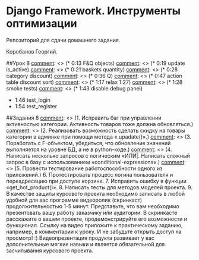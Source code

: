 # Django Framework. Инструменты оптимизации

Репозиторий для сдачи домашнего задания.

Коробанов Георгий.

##Урок 8
[comment]: <> (* 0:13 F&Q objects)
[comment]: <> (* 0:19 update is_active)
[comment]: <> (* 0:21 baskets quantity)
[comment]: <> (* 0:28 category discount)
[comment]: <> (* 0:36 Q)
[comment]: <> (* 0:47 action table discount sort)
[comment]: <> (* 1:17 relax 1:27)
[comment]: <> (* 1:28 smoke tests)
[comment]: <> (* 1:43 disable debug panel)
* 1:46 test_login
* 1:54 test_register

##Задания 8
[comment]: <> (1. Исправить баг при управлении активностью категории. Активность товаров тоже должна обновляться.)
[comment]: <> (2. Реализовать возможность сделать скидку на товары категории в админке при помощи метода «.upadate&#40;&#41;».)
[comment]: <> (3. Поработать с F-объектом, убедиться, что обновление значений выполняется на уровне БД, а не в python-коде.)
[comment]: <> (4. Написать несколько запросов с логическим «ИЛИ|. Написать сложный запрос в базу с использованием «conditional-expressions».)
[comment]: <> (5. Провести тестирование работоспособности одного из приложений.)
6. Протестировать процесс логина пользователя и переадресацию при доступе корзине.
7. Исправить ошибку в функции «get_hot_product()».
8. Написать тесты для методов моделей проекта.
9. В качестве защиты курсового проекта необходимо записать в любой удобной для вас программе видеоролик (скринкаст) продолжительностью 1-5 минут. Представьте, что вам необходимо презентовать вашу работу заказчику или аудитории. В скринкасте расскажите о вашем проекте, продемонстрируйте его возможности и функционал. Ссылку на видео приложите к практическому заданию, например, в комментарии к уроку. И не забудьте открыть доступ на просмотр! :) Видеопрезентация продукта развивает у вас дополнительные мягкие навыки и является обязательной для засчитывания курсового проекта.


[comment]: <> (##Урок 7)
[comment]: <> (* 0:20 get_item_cached related_name)
[comment]: <> (* 0:23 **@cached_property [1]**)
[comment]: <> (* 0:39 get_summary)
[comment]: <> (* 0:43 **with [2]** templates | 1:46 correct =)
[comment]: <> (* 0:47 apt install memcached | apt install libmemcached-dev | pip3 install python-memcached)
[comment]: <> (* 0:49 nano /etc/memcached.conf | -m 256 | systemctl restart memcached | systemctl status memcached)
[comment]: <> (* 0:51 **LOW_CACHE memcached [3]** | settings.py | CACHE... | 1:13 django.core.cache...)
[comment]: <> (* 0:59 pip install django-extensions)
[comment]: <> (* 1:01 from django.conf import settings | from django.core.cache import cache | models add db_index)
[comment]: <> (* 1:06 views | get_link_category)
[comment]: <> (* 1:18 get_link_product | get_product)
[comment]: <> (* 1:38 ~~after relax~~ | **fragment templetes cache**)
[comment]: <> (* 1:49 order_from.html | field.name == 'product' {% cache 3600 orderitemform_product field.value %})
[comment]: <> (* 2:00 views **@cache_page&#40;3600&#41; [4]**)
[comment]: <> (* 2:01 urls **cache_page&#40;3600&#41;&#40;products&#41;**)
[comment]: <> (* 2:03 **all_site** | settings middleware)
[comment]: <> (* 2:13 @never_cache)
[comment]: <> (* 2:17 hw)
[comment]: <> (* нужно убрать в модели Product, в методе str self.category)
[comment]: <> (##Задания 7)
[comment]: <> (1. Найти в проекте повторяющиеся вызовы методов для одного экземпляра модели и применить к ним декоратор **@cached_property**. Оценить, насколько уменьшилось число дублей при выполнении SQL-запросов и каков прирост производительности.)
[comment]: <> (2. Применить тег **with** в одном из шаблонов. Оценить, насколько уменьшилось число дублей при выполнении SQL-запросов и каков прирост производительности.)
[comment]: <> (3. Установить и настроить приложение **Memcached**. Реализовать кеширование на низком уровне для функций, возвращающих редко изменяющиеся данные &#40;продукты каталога, список категорий и т.д.&#41;. Оценить прирост производительности.)
[comment]: <> (4. Реализовать кеширование в шаблоне для набора форм. Оценить эффект.)
[comment]: <> (5. ***Реализовать работу с некоторыми пунктами меню через AJAX и кешировать соответствующие страницы. Оценить эффект от применения технологии AJAX и эффект от кеширования.)
[comment]: <> (6. *Попробовать реализовать кеширование всего сайта в проекте. Оценить прирост производительности и возникающие при этом проблемы с обновлением контента.)
[comment]: <> (##Урок 6)
[comment]: <> (* 0:14 pip install django-debug-toolbar | pip install django-debug-toolbar-template-profiler)
[comment]: <> (* 0:17 settings 'debug_toolbar', 'template_profiler_panel' | if DEBUG: ...)
[comment]: <> (* 0:19 urls)
[comment]: <> (* 0:24 STATIC_ROOT | collectstatic)
[comment]: <> (* 0:27 restart gunicorn)
[comment]: <> (* 0:30 vk)
[comment]: <> (* 0:31 debug toolbar)
[comment]: <> (* 0:43 card.html)
[comment]: <> (* 0:47 select_related)
[comment]: <> (* 1:10 pip install django-extensions | python manage.py show_urls > geekshop_urls.txt)
[comment]: <> (* 1:12 validate_templates | pip install pydotplus graph_models | pycharm visual db)
[comment]: <> (* 1:17 sudo apt install siege | siege -f urls.txt -d1 -r29 -c1 | --debug)
[comment]: <> (* 1:23 http://89.108.81.8/auth/login/ POST username=...&password=... | # csrf)
[comment]: <> (* 1:34 login-url in siege)
[comment]: <> (* 1:42 hw)
[comment]: <> (##Задания 6)
[comment]: <> (* ssh подключение &#40;pycharm, cmd&#41;)
[comment]: <> (* восстановить функционал vk)
[comment]: <> (1. Установить приложение «django-debug-toolbar». Оценить время загрузки страниц. Найти самые медленные контроллеры. Заполнить таблицу с количеством запросов и дубликатов на страницах проекта.)
[comment]: <> (2. Визуализировать структуру моделей проекта при помощи «django_extensions», создать файл «geekshop_urls.txt» с URL-адресами проекта.)
[comment]: <> (3. Установить утилиту «siege» и провести функциональное тестирование. Зафиксировать результаты в текстовом файле &#40;какие контроллеры работали с ошибками&#41;.)
[comment]: <> (4. Провести нагрузочное тестирование отдельных страниц и записать результаты в таблицу.)
[comment]: <> (5. Провести тестирование в режиме интернета. Записать данные в таблицу. Определить условия, при которых начинаются отказы.)
[comment]: <> (6. Провести оптимизацию работы с БД в проекте. Оценить эффект.)
[comment]: <> (7. Визуализация БД)
[comment]: <> (##Урок 5)
[comment]: <> (* 0:10 bug fixed)
[comment]: <> (* `this` add to requirements.txt and fill_db)
[comment]: <> (* 0:41 reg.ru login | vps | заказать | ubuntu)
[comment]: <> (* 0:43 settings databases postgesql)
[comment]: <> (* 0:45 lib psycopg2-binary | activate venv | pip freeze > requirements.txt | git push)
[comment]: <> (* 0:47 mail ip | terminal ssh root@89.108.81.8 login | without pass ssh-copy-id root@89.108.81.8)
[comment]: <> (* 0:49 ssh-keygen | cat /root/.ssh/id_rsa.pub | copy)
[comment]: <> (* 0:50 repository settings | deploy keys | new | paste)
[comment]: <> (* 0:51 apt update | apt install nginx | apt install postgresql postgresql-contrib | apt install python3-venv | apt install git)
[comment]: <> (* 0:54 nano /etc/postgresql/12/main/pg_hba.conf | peer -> trust | systemctl restart postgresql | systemctl status postgresql)
[comment]: <> (* 0:56 useradd -g www-data -m django | cd /home/django/ | git clone git@github.com:georgekorob/geekshop.git)
[comment]: <> (* 0:58 python3 -m venv env | source env/bin/activate | git checkout lesson_2_5 | cd geekshop/geekshop)
[comment]: <> (* 0:59 pip install -r requirements.txt | pip install `wheel`)
[comment]: <> (* 1:02 psql -U postgres | create database geekshop; | exit;)
[comment]: <> (* 1:03 pip install~~ `social-auth-app-django` ~~| python3 manage.py migrate | python3 manage.py fill_db)
[comment]: <> (* 1:04 python3 manage.py~~ `createsuperuser` ~~| python3 manage.py runserver 0.0.0.0:8000)
[comment]: <> (* 1:07 sudo nano /etc/systemd/system/gunicorn.service | edit | pip install `gunicorn`)
[comment]: <> (* 1:12 systemctl enable gunicorn | sudo systemctl start gunicorn | sudo systemctl status gunicorn)
[comment]: <> (* 1:13 chown -R django /home/django/)
[comment]: <> (* 1:14 sudo nano /etc/nginx/sites-available/geekshop | edit | systemctl disable/enable/status gunicorn)
[comment]: <> (* 1:20 sudo ln -s /etc/nginx/sites-available/geekshop /etc/nginx/sites-enabled)
[comment]: <> (* 1:21 rm /etc/nginx/sites-enabled/default | systemctl restart nginx | sudo nginx -t)
[comment]: <> (* 1:22 tail -f /var/log/nginx/error.log | cd ~ | history > /tmp/history.txt | exit)
[comment]: <> (* 1:25 scp root@89.108.81.8:/tmp/history.txt ./Documents/)
[comment]: <> (* scp D:\Programming\geekshop\.env root@89.108.81.8:/home/django/geekshop/.env)
[comment]: <> (* scp D:\Programming\geekshop\users.json root@89.108.81.8:/home/django/geekshop/users.json)
[comment]: <> (* scp D:\Programming\geekshop\media\product_image\ root@89.108.81.8:/home/django/geekshop/media/product_image/)
[comment]: <> (##Задания 5)
[comment]: <> (1. Создать файл зависимостей «requirements.txt» для проекта.)
[comment]: <> (2. Экспортировать данные из базы.)
[comment]: <> (3. Установить и настроить сервер Ubuntu Server 17.)
[comment]: <> (4. Развернуть проект на сервере.)
[comment]: <> (Так как образ виртуальной машины достаточно большого размера, вместо него необходимо в архиве с ДЗ выслать скриншоты с выполненными шагами. Если на каком-то шаге начались проблемы – необходимо написать о них в файле «readme.txt». Если удастся развернуть проект на реальном хостинге – высылайте ссылку.)
[comment]: <> (##Урок 4)
[comment]: <> (* 0:18 basket.delete)
[comment]: <> (* 0:21 basket methods &#40;get_item, save, delete&#41;)
[comment]: <> (* 0:39 basket query set)
[comment]: <> (* 0:58 order get_item and signals)
[comment]: <> (* 1:18 order js)
[comment]: <> (* 2:15 hw)
[comment]: <> (##Задания 4)
[comment]: <> (1. Организовать работу с остатками товара в проекте &#40;попробовать оба способа&#41;.)
[comment]: <> (2. Реализовать обновление статистики заказа через jQuery.)
[comment]: <> (3. Расширить функционал работы с формами при помощи «django-dynamic-formset».)
[comment]: <> (4. *Реализовать асинхронное обновление цены при добавлении нового продукта в заказ.)
[comment]: <> (##Урок 3)
[comment]: <> (* 0:15 photo and lang)
[comment]: <> (* 0:28 basket)
[comment]: <> (* 0:35 models)
[comment]: <> (* 0:53 views)
[comment]: <> (* 1:00 forms)
[comment]: <> (* 1:05 template user dropdown)
[comment]: <> (* 1:19 order templates)
[comment]: <> (* 1:23 views)
[comment]: <> (* 1:32 templates)
[comment]: <> (##Задания 3)
[comment]: <> (1. Создать выпадающее меню для ссылки на личный кабинет пользователя в меню.)
[comment]: <> (2. Создать приложение для работы с заказами пользователя.)
[comment]: <> (3. Создать контроллеры CRUD для заказа на базе Django CBV.)
[comment]: <> (4. Реализовать обновление статуса заказа при совершении покупки.)
[comment]: <> (5. Обновить контроллеры проекта – перевести на Django CBV.)
[comment]: <> (6. *Организовать работу со статусом заказов в админке &#40;имитация обработки заказа в магазине&#41;.)
[comment]: <> (##Урок 2)
[comment]: <> (* 0:08 приложение vk)
[comment]: <> (* 0:11 pip install social_auth_app_django)
[comment]: <> (* 0:12 settings)
[comment]: <> (* 0:16 backend hw)
[comment]: <> (* 0:18 urls)
[comment]: <> (* 0:20 template login)
[comment]: <> (* 0:30 models)
[comment]: <> (* 0:50 forms)
[comment]: <> (* 0:55 view)
[comment]: <> (* 1:01 template profile)
[comment]: <> (* 1:17 settings)
[comment]: <> (* 1:24 pipelines)
[comment]: <> (* 1:43 test)
[comment]: <> (* 1:47 homework)
[comment]: <> (##Задания 2)
[comment]: <> (1. Реализовать в проекте простой вариант аутентификации пользователя через социальную сеть VK+.)
[comment]: <> (2. Поработать со связью моделей «один-к-одному»: создать профиль пользователя и обеспечить возможность его редактирования.)
[comment]: <> (3. Реализовать автоматическое заполнение профиля пользователя при аутентификации через социальную сеть.)
[comment]: <> (4. Проверить работу исключения «AuthForbidden», например, задав при проверке минимальный возраст 100 лет.)
[comment]: <> (5. *Получить и сохранить язык из сети VK+.)
[comment]: <> (6. *Получить и сохранить foto из сети VK+.)
[comment]: <> (##Урок 1)
[comment]: <> (* 0:17 models user activation_key)
[comment]: <> (* 0:23 forms register save)
[comment]: <> (* 0:26 views register post)
[comment]: <> (* 0:31 urls verify)
[comment]: <> (* 0:39 dotenv)
[comment]: <> (* 0:44 .env requirements)
[comment]: <> (* 0:49 template verification)
[comment]: <> (* 1:00 test)
[comment]: <> (* 1:17 request self)
[comment]: <> (* 1:20 DebuggingServer)
[comment]: <> (* 1:27 mainapp.context_processors)
[comment]: <> (* 1:34 mail)
[comment]: <> (##Задания 1)
[comment]: <> (1. Организовать выдачу сообщения об успешной отправке письма с кодом подтверждения в окне регистрации пользователя.)
[comment]: <> (2. Реализовать активацию пользователя при переходе по ссылке из письма.)
[comment]: <> (3. Создать контекстный процессор для корзины и скорректировать код контроллеров основного приложения.)
[comment]: <> (<br>При отправке домашнего задания не нужно отправлять папку с виртуальным окружением &#40;если она есть в проекте – просто удалите&#41;. Можно проверить по объему: если больше 50 МБ – значит папка с виртуальным окружением есть.)